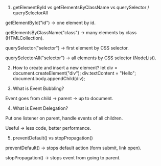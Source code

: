 1) getElementById vs getElementsByClassName vs querySelector / querySelectorAll

getElementById("id") → one element by id.

getElementsByClassName("class") → many elements by class (HTMLCollection).

querySelector("selector") → first element by CSS selector.

querySelectorAll("selector") → all elements by CSS selector (NodeList).


2) How to create and insert a new element?
let div = document.createElement("div");
div.textContent = "Hello";
document.body.appendChild(div);

3) What is Event Bubbling?

Event goes from child → parent → up to document.


4) What is Event Delegation?

Put one listener on parent, handle events of all children.

Useful → less code, better performance.


5) preventDefault() vs stopPropagation()

preventDefault() → stops default action (form submit, link open).

stopPropagation() → stops event from going to parent.


